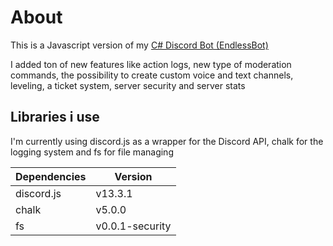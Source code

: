 # About
This is a Javascript version of my [C# Discord Bot (EndlessBot)](https://github.com/Endless-Development/EndlessBot)

I added ton of new features like action logs, new type of moderation commands, the possibility to create custom voice and text channels, leveling, a ticket system, server security  and server stats

## Libraries i use
I'm currently using discord.js as a wrapper for the Discord API, chalk for the logging system and fs for file managing

| Dependencies | Version |
| ------------- | ------------- |
| discord.js | v13.3.1 |
| chalk | v5.0.0 |
| fs | v0.0.1-security |
